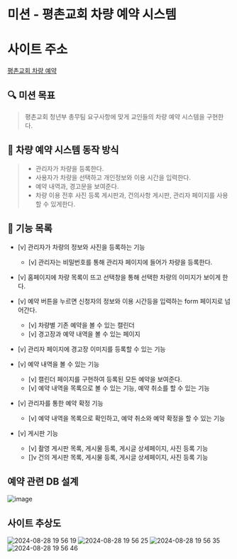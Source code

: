 # 미션 - 평촌교회 차량 예약 시스템

# 사이트 주소 

[평촌교회 차량 예약](https://pychyouth-stariarent.com/)

## 🔍 미션 목표

> 평촌교회 청년부 총무팀 요구사항에 맞게 교인들의 차량 예약 시스템을 구현한다.
## 🚀 차량 예약 시스템 동작 방식

> - 관리자가 차량을 등록한다.
> - 사용자가 차량을 선택하고 개인정보와 이용 시간을 입력한다.
> - 예약 내역과, 경고문을 보여준다. 
> - 차량 이용 전후 사진 등록 게시판과, 건의사항 게시판, 관리자 페이지를 사용할 수 있게한다. 
## 🚀 기능 목록

- [v] 관리자가 차량의 정보와 사진을 등록하는 기능
    - [v] 관리자는 비밀번호를 통해 관리자 페이지에 들어가 차량을 등록한다. 

- [v] 홈페이지에 차량 목록이 뜨고 선택창을 통해 선택한 차량의 이미지가 보이게 한다. 

- [v] 예약 버튼을 누르면 신청자의 정보와 이용 시간등을 입력하는 form 페이지로 넘어간다.
    - [v] 차량별 기존 예약을 볼 수 있는 캘린더 
    - [v] 경고장과 예약 내역을 볼 수 있는 페이지 

- [v] 관리자 페이지에 경고장 이미지를 등록할 수 있는 기능 

- [v] 예약 내역을 볼 수 있는 기능 
    - [v] 캘린더 페이지를 구현하여 등록된 모든 예약을 보여준다.
    - [v] 예약 내역을 목록으로 볼 수 있는 기능, 예약 취소를 할 수 있는 기능

- [v] 관리자를 통한 예약 확정 기능
    - [v] 예약 내역을 목록으로 확인하고, 예약 취소와 예약 확정을 할 수 있는 기능

- [v] 게시판 기능
    - [v] 촬영 게시판 목록, 게시물 등록, 게시글 상세페이지, 사진 등록 기능
    - []v 건의 게시판 목록, 게시물 등록, 게시글 상세페이지, 사진 등록 기능
 

## 예약 관련 DB 설계 
![image](https://github.com/user-attachments/assets/08de5af4-3e26-4709-9358-319fe58d970d)


## 사이트 추상도

![2024-08-28 19 56 19](https://github.com/user-attachments/assets/7199a6bd-9aa2-4c4a-8667-24d848364a72)
![2024-08-28 19 56 25](https://github.com/user-attachments/assets/53f0962e-54b4-4d19-9a2a-26c97c4590d8)
![2024-08-28 19 56 35](https://github.com/user-attachments/assets/a3ffc4ca-9d54-450d-98d9-595706f226e4)
![2024-08-28 19 56 46](https://github.com/user-attachments/assets/a2c54b3f-bef9-49ac-ac8c-6f30e701a878)

